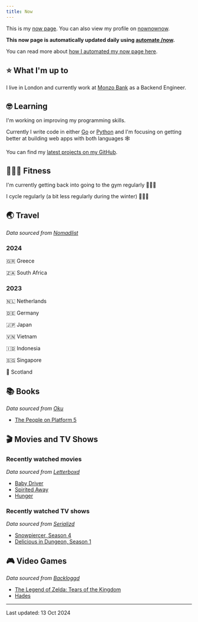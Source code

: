 ```yaml
---
title: Now
---
```


This is my [now page](https://nownownow.com/about). You can also view my profile on [nownownow](https://nownownow.com/p/1M0p).

**This now page is automatically updated daily using [automate /now](https://github.com/skyth3r/automate-now).**

You can read more about [how I automated my now page here](https://akashgoswami.dev/posts/automating-my-now-page/).


## ⭐ What I'm up to

I live in London and currently work at [Monzo Bank](https://monzo.com/) as a Backend Engineer.

## 🤓 Learning

I'm working on improving my programming skills. 

Currently I write code in either [Go](https://go.dev/) or [Python](https://www.python.org/) and I'm focusing on getting better at building web apps with both languages 🕸️

You can find my [latest projects on my GitHub](https://github.com/skyth3r).

## 🤸🏽‍♂️ Fitness

I'm currently getting back into going to the gym regularly 🏋🏽‍♂️

I cycle regularly (a bit less regularly during the winter) 🚴🏽‍♂️

## 🌏 Travel

*Data sourced from [Nomadlist](https://nomadlist.com/)*

### 2024

🇬🇷 Greece

🇿🇦 South Africa

### 2023

🇳🇱 Netherlands

🇩🇪 Germany

🇯🇵 Japan

🇻🇳 Vietnam

🇮🇩 Indonesia

🇸🇬 Singapore

🏴󠁧󠁢󠁳󠁣󠁴󠁿 Scotland

## 📚 Books

*Data sourced from [Oku](https://oku.club/)*

* [The People on Platform 5](https://oku.club/book/the-people-on-platform-5-by-clare-pooley-Rq3BN)

## 🎬 Movies and TV Shows

### Recently watched movies

*Data sourced from [Letterboxd](https://letterboxd.com/)*

* [Baby Driver](https://letterboxd.com/film/baby-driver/)
* [Spirited Away](https://letterboxd.com/film/spirited-away/)
* [Hunger](https://letterboxd.com/film/hunger-2023/)

### Recently watched TV shows

*Data sourced from [Serializd](https://www.serializd.com/)*

* [Snowpiercer, Season 4](https://www.serializd.com/show/79680)
* [Delicious in Dungeon, Season 1](https://www.serializd.com/show/207784)

## 🎮 Video Games

*Data sourced from [Backloggd](https://backloggd.com/)*

* [The Legend of Zelda: Tears of the Kingdom](https://backloggd.com/games/the-legend-of-zelda-tears-of-the-kingdom/)
* [Hades](https://backloggd.com/games/hades--1/)

---

Last updated: 13 Oct 2024